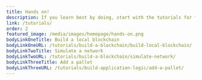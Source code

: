 ```yaml
---
title: Hands on!
description: If you learn best by doing, start with the tutorials for first hand experience building your own blockchain from a template.
link: /tutorials/
order: 2
featured_image: /media/images/homepage/hands-on.png
bodyLinkOneTitle: Build a local blockchain
bodyLinkOneURL: /tutorials/build-a-blockchain/build-local-blockchain/
bodyLinkTwoTitle: Simulate a network
bodyLinkTwoURL: /tutorials/build-a-blockchain/simulate-network/
bodyLinkThreeTitle: Add a pallet
bodyLinkThreeURL: /tutorials/build-application-logic/add-a-pallet/
---
```

